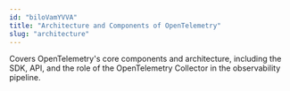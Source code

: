 ```yaml
---
id: "biloVamYVVA"
title: "Architecture and Components of OpenTelemetry"
slug: "architecture"
---
```


Covers OpenTelemetry's core components and architecture, including the SDK, API, and the role of the OpenTelemetry Collector in the observability pipeline.
